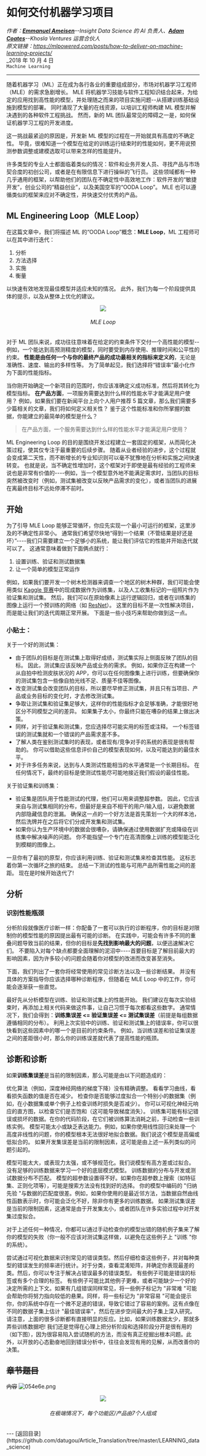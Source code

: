 # 如何交付机器学习项目
_作者：[**Emmanuel Ameisen**](https://twitter.com/EmmanuelAmeisen)--Insight Data Science 的 AI 负责人、[**Adam Coates**](https://twitter.com/adampaulcoates)--Khosla Ventures 运营合伙人_  
_原文链接：<https://mlpowered.com/posts/how-to-deliver-on-machine-learning-projects/>_  
_2018 年 10 月 4 日  
`Machine Learning`

---
随着机器学习（ML）正在成为各行各业的重要组成部分，市场对机器学习工程师（MLE）的需求急剧增长。
MLE 将机器学习技能与软件工程知识结合起来，为给定的应用找到高性能的模型，并处理随之而来的项目实施问题--从搭建训练基础设施到模型的部署。
同时涌现了大量的在线资源，以培训工程师构建 ML 模型并解决遇到的各种软件工程挑战。
然而，新的 ML 团队最常见的障碍之一是，如何保证机器学习工程的开发进度。

这一挑战最紧迫的原因是，开发新 ML 模型的过程在一开始就具有高度的不确定性。
毕竟，很难知道一个模型在给定的训练运行结束时的性能如何，更不用说预测参数调整或建模选取可以带来怎样的性能提升。

许多类型的专业人士都面临着类似的情况：软件和业务开发人员、寻找产品与市场契合度的初创公司，或者是在有限信息下进行操纵的飞行员。
这些领域都有一种几乎通用的框架，以帮助他们的团队在不确定性中高效地工作：软件开发的“敏捷开发”，创业公司的“精益创业”，以及美国空军的“OODA Loop”。
MLE 也可以遵循类似的框架来应对不确定性，并快速交付优秀的产品。

## ML Engineering Loop（MLE Loop）
在这篇文章中，我们将描述 ML 的“OODA Loop”概念：**MLE Loop**，ML 工程师可以在其中进行迭代：
1. 分析
2. 方法选择
3. 实施
4. 衡量

以快速有效地发现最佳模型并适应未知的情况。
此外，我们为每一个阶段提供具体的提示，以及从整体上优化的建议。

<div align=center><img src="https://s1.ax1x.com/2020/11/09/BH8GkV.png"></div>
<div align=center><h6>MLE Loop</h6></div>

对于 ML 团队来说，成功往往意味着在给定的约束条件下交付一个高性能的模型--
例如，一个能达到高预测精度的模型，同时要受到内存使用、推理时间和公平性的约束。
**性能是由任何一个与你的最终产品的成功最相关的指标来定义的**，无论是准确性、速度、输出的多样性等。
为了简单起见，我们选择将“错误率”最小化作为下面的性能指标。

当你刚开始确定一个新项目的范围时，你应该准确定义成功标准，然后将其转化为模型指标。
**在产品方面**，一项服务需要达到什么样的性能水平才能满足用户使用？
例如，如果我们要在新闻平台上向个人用户推荐 5 篇文章，那么我们需要多少篇相关的文章，我们将如何定义相关性？
鉴于这个性能标准和你所掌握的数据，你能建立的最简单的模型是什么？

> 在产品方面，一个服务需要达到什么样的性能水平才能满足用户使用？

ML Engineering Loop 的目的是围绕开发过程建立一套固定的框架，从而简化决策过程，使其仅专注于最重要的后续步骤。
随着从业者经验的进步，这个过程就会变成第二天性，而不断增长的专业知识则可以毫不犹豫地在分析和实施之间快速转变。
也就是说，当不确定性增加时，这个框架对于即使是最有经验的工程师来说也是非常有价值的----例如，当一个模型意外地不能满足需求时，当团队的目标突然被改变时（例如，测试集被改变以反映产品需求的变化），或者当团队的进展在离最终目标不远处停滞不前时。

## 开始
为了引导 MLE Loop 能够正常循环，你应先实现一个最小可运行的框架，这里涉及的不确定性非常小。
通常我们希望尽快地“得到一个结果（不管结果是好还是坏）”----我们只需要建立一个足够小的系统，能让我们评估它的性能并开始迭代就可以了。
这通常意味着做到下面俩点就行：
1. 设置训练、验证和测试数据集
2. 让一个简单的模型正常运作

例如，如果我们要开发一个树木检测器来调查一个地区的树木种群，我们可能会使用类似 [Kaggle 竞赛](https://www.kaggle.com/c/inaturalist-challenge-at-fgvc-2017/data)中的现成数据作为训练集，以及人工收集标记的一组照片作为验证集和测试集。
然后，我们可以在原始像素上运行逻辑回归，或者在训练集的图像上运行一个预训练的网络（如 [ResNet](https://pytorch.org/tutorials/beginner/transfer_learning_tutorial.html)）。
这里的目标不是一次性解决项目，而是能让我们的迭代周期正常开展。
下面是一些小技巧来帮助你做到这一点。

### 小贴士：
关于一个好的测试集：
- 由于团队的目标是在测试集上取得好成绩，测试集实际上侧面反映了团队的目标。
因此，测试集应该反映产品或业务的需求。
例如，如果你正在构建一个从自拍中检测皮肤状况的 APP，你可以在任何图像集上进行训练，但要确保你的测试集包含一些像自拍光线不足、质量不佳等图像。
- 改变测试集会改变团队的目标，所以要尽早修正测试集，并且只有当项目、产品或业务目标的变化时，才去修改测试集。
- 争取让测试集和验证集足够大，这样你的性能指标才会足够准确，才能很好地区分不同模型之间的差异。
如果集子太小，你最终只能在嘈杂的结果上做出决策。
- 同样，对于验证集和测试集，您应选择尽可能实用的标签或注释。
一个标签错误的测试集就和一个错误的产品需求差不多。
- 了解人类在鉴别测试集时的表现，或者现有/竞争对手的系统的表现是很有帮助的。
你可以借助这些信息评价自己的模型表现如何，以及可能达到的最佳水平。
- 对于许多任务来说，达到与人类测试性能相当的水平通常是一个长期目标。
在任何情况下，最终的目标是使测试性能尽可能地接近我们假设的最佳性能。

关于验证集和训练集：

- 验证集是团队用于性能测试的代理，他们可以用来调整超参数。
因此，它应该来自与测试集相同的分布，但最好是来自不相干的用户/输入组，以避免数据内部隐藏信息的泄漏。
确保这一点的一个好方法是首先策划一个大的样本池，然后洗牌并在之后将它们分成开发集和测试集。
- 如果你认为生产环境中的数据会很嘈杂，请确保通过使用数据扩充或降级在训练集中解决噪声的问题。
你不能指望一个专门在高清图像上训练的模型能泛化到模糊的图像上。

一旦你有了最初的原型，你应该利用训练、验证和测试集来检查其性能。
这标志着你第一次循环之旅的结束。
总结一下测试的性能与可用产品所需性能之间的差距。
现在是时候开始迭代了!

## 分析
### 识别性能瓶颈
分析阶段就像医疗诊断一样：你配备了一套可以执行的诊断程序，你的目标是对限制你的模型性能的原因提出最有可能的诊断。
在实践中，可能会有许多不同的重叠问题导致当前的结果，但你的目标是**先找到影响最大的问题**，以便迅速解决它们。
不要陷入对每个缺点都要全面理解的泥沼中----首要目标是了解目前最大的影响因素，因为许多较小的问题会随着你对模型的改进而改变甚至消失。

下面，我们列出了一套你将经常使用的常见诊断方法以及一些诊断结果。
并没有具体的方案指导你应该选择哪种诊断程序，但随着在 MLE Loop 中的工作，你可能会逐渐获一些直觉。

最好先从分析模型在训练、验证和测试集上的性能开始。
我们建议在每次实验结束时，再添加上相关代码来做这件事，让自己习惯于每次都看这些数字。
通常情况下，我们会得到：**训练集误差 <= 验证集误差 <= 测试集误差**（前提是每组数据遵循相同的分布）。
利用上次实验中的训练、验证和测试集上的错误率，你可以很快看到这些因素中的哪一个是目前的约束条件。
例如，当训练误差和验证集误差之间的差距很小时，那么你的训练误差就代表了提高性能的瓶颈。

## 诊断和诊断
如果**训练集误差**是当前的限制因素，那么可能是由以下问题造成的：

优化算法（例如，深度神经网络的梯度下降）没有精确调整。
看看学习曲线，看看损失函数的值是否在减少。
检查你是否能够过度拟合一个特别小的数据集（例如，在小数据集或单个例子上检查训练时损失是否减少）。
你可以可视化神经元响应的直方图，以检查它们是否饱和（这可能导致梯度消失）。
训练集可能有标记错误或损坏的数据。在你的代码阶段，在它们被训练算法消耗之前，手动检查一些训练实例。
模型可能太小或缺乏表达能力。例如，如果你使用线性回归来处理一个高度非线性的问题，你的模型根本无法很好地拟合数据。我们说这个模型是高偏或低拟合的。
如果开发集误差是当前的限制因素，这可能是由上述一系列类似的问题引起的。

模型可能太大，或表现力太强，或不够规范化。我们说模型有高方差或过拟合。
没有足够的训练数据来学习一个好的底层模式模型。
训练数据的分布与开发或测试数据分布不匹配。
模型的超参数设置得不好。如果你在超参数上搜索（如特征集、正则化项等），可能是搜索方法没有找到好的选择。
你的模型中编码的 "归纳先验 "与数据的匹配度很差。例如，如果你使用的是最近邻方法，当数据自然由线性函数表示时，你可能会泛化不好，除非你有更多的训练数据。
如果测试集误差是当前的限制因素，这通常是由于开发集太小，或者团队在许多实验过程中对开发集过度拟合。

对于上述任何一种情况，你都可以通过手动检查你的模型出错的随机例子集来了解你的模型的失败（你一般不应该对测试集这样做，以避免在这些例子上 "训练 "你的系统）。

尝试通过可视化数据来识别常见的错误类型。然后仔细检查这些例子，并对每种类型的错误发生的频率进行统计。对于分类，查看混淆矩阵，并确定你表现最差的类。然后，你可以专注于解决占错误最多的错误类型。
有些例子可能是错误的标签或有多个合理的标签。
有些例子可能比其他例子更难，或者可能缺少一个好的决定所需的上下文。如果有几组错误同样常见，将一些例子标记为 "非常难 "可能会帮助你将努力指向较低的悬果。同样，将一些标记为 "非常容易 "可能会提示你，你的系统中存在一个微不足道的错误，导致它错过了容易的案例。这有点像在不同的数据子集上估计 "最佳错误率"，然后在进步空间最大的子集上深入研究。
请注意，上面的很多诊断都有直接明显的反应。比如，如果训练数据太少，那就多弄些训练数据吧! 我们还是觉得在心理上把分析阶段和选择阶段分开是很有用的（如下图），因为很容易陷入尝试随机的方法，而没有真正挖掘出根本问题。此外，以开放的心态勤奋地回到错误分析中，往往会发现有用的见解，从而改善你的决策。




## ~~章节题目~~
~~内容~~
<img src="https://s1.ax1x.com/2020/10/14/054e6e.png" alt="054e6e.png" border="0" />
<div align=center><img src="https://s1.ax1x.com/2020/10/14/054e6e.png"></div>
<div align=center><h6>在极端情况下，每个功能区/产品由7个人组成</h6></div>
---
[返回目录](https://github.com/datugou/Article_Translation/tree/master/LEARNING_data_science)
